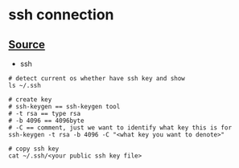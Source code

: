 # ssh connection

## [Source](https://docs.github.com/en/authentication/connecting-to-github-with-ssh/generating-a-new-ssh-key-and-adding-it-to-the-ssh-agent)

- ssh
```git
# detect current os whether have ssh key and show
ls ~/.ssh

# create key 
# ssh-keygen == ssh-keygen tool
# -t rsa == type rsa
# -b 4096 == 4096byte
# -C == comment, just we want to identify what key this is for
ssh-keygen -t rsa -b 4096 -C "<what key you want to denote>"

# copy ssh key
cat ~/.ssh/<your public ssh key file>
```